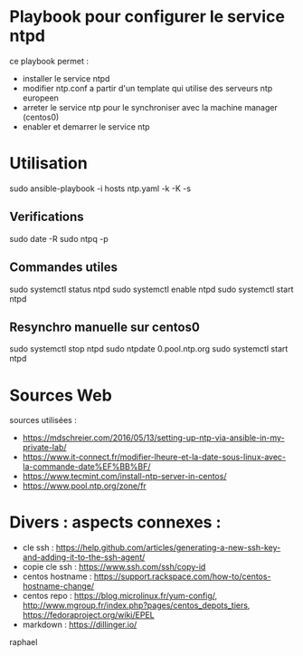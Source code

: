 # Playbook pour configurer le service ntpd
ce playbook permet :

-  installer le service ntpd
-  modifier ntp.conf a partir d'un template qui utilise des serveurs ntp europeen
-  arreter le service ntp pour le synchroniser avec la machine manager (centos0)
-  enabler et demarrer le service ntp

# Utilisation

sudo ansible-playbook -i hosts ntp.yaml -k -K -s


## Verifications
sudo date -R
sudo ntpq -p

## Commandes utiles  
sudo systemctl status ntpd
sudo systemctl enable ntpd
sudo systemctl start ntpd

## Resynchro manuelle sur centos0
sudo systemctl stop ntpd
sudo ntpdate 0.pool.ntp.org
sudo systemctl start ntpd


# Sources Web
sources utilisées : 
- https://mdschreier.com/2016/05/13/setting-up-ntp-via-ansible-in-my-private-lab/
- https://www.it-connect.fr/modifier-lheure-et-la-date-sous-linux-avec-la-commande-date%EF%BB%BF/
- https://www.tecmint.com/install-ntp-server-in-centos/
- https://www.pool.ntp.org/zone/fr


# Divers : aspects connexes : 
- cle ssh : https://help.github.com/articles/generating-a-new-ssh-key-and-adding-it-to-the-ssh-agent/
- copie cle ssh : https://www.ssh.com/ssh/copy-id
- centos hostname : https://support.rackspace.com/how-to/centos-hostname-change/
- centos repo : https://blog.microlinux.fr/yum-config/, http://www.mgroup.fr/index.php?pages/centos_depots_tiers, https://fedoraproject.org/wiki/EPEL
- markdown : https://dillinger.io/

raphael
